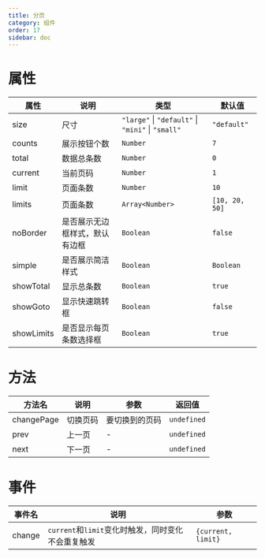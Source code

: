 ```yaml
---
title: 分页
category: 组件
order: 17 
sidebar: doc
---
```


# 属性

| 属性 | 说明 | 类型 | 默认值 |
| --- | --- | --- | --- |
| size | 尺寸 | `"large"` &#124; `"default"` &#124; `"mini"` &#124; `"small"` | `"default"` |
| counts | 展示按钮个数 | `Number` | `7` |
| total | 数据总条数 | `Number` | `0` |
| current | 当前页码 | `Number` | `1` |
| limit | 页面条数 | `Number` | `10` |
| limits | 页面条数 | `Array<Number>` | `[10, 20, 50]` |
| noBorder | 是否展示无边框样式，默认有边框 | `Boolean` | `false` |
| simple | 是否展示简洁样式 | `Boolean` | `Boolean` |
| showTotal | 显示总条数 | `Boolean` | `true` |
| showGoto | 显示快速跳转框 | `Boolean` | `false` |
| showLimits | 是否显示每页条数选择框 | `Boolean` | `true` |

# 方法

| 方法名 | 说明 | 参数 | 返回值 |
| --- | --- | --- | --- |
| changePage | 切换页码 | 要切换到的页码 | `undefined` |
| prev | 上一页 | - | `undefined` |
| next | 下一页 | - | `undefined` |

# 事件

| 事件名 | 说明 | 参数 |
| --- | --- | --- |
| change | `current`和`limit`变化时触发，同时变化不会重复触发 | `{current, limit}` |

